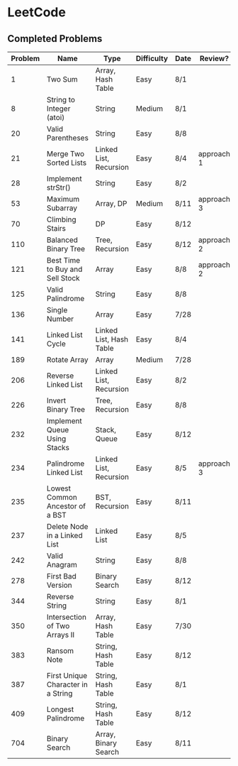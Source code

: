 # LeetCode

## Completed Problems

| Problem   | Name                               | Type                    | Difficulty | Date        | Review?    |
| --------- | ---------------------------------- | ----------------------- | ---------- | ----------- | ---------- |
| 1         | Two Sum                            | Array, Hash Table       | Easy       | 8/1         |            |
| 8         | String to Integer (atoi)           | String                  | Medium     | 8/1         |            |
| 20        | Valid Parentheses                  | String                  | Easy       | 8/8         |            |
| 21        | Merge Two Sorted Lists             | Linked List, Recursion  | Easy       | 8/4         | approach 1 |
| 28        | Implement strStr()                 | String                  | Easy       | 8/2         |            |
| 53        | Maximum Subarray                   | Array, DP               | Medium     | 8/11        | approach 3 |
| 70        | Climbing Stairs                    | DP                      | Easy       | 8/12        |            |
| 110       | Balanced Binary Tree               | Tree, Recursion         | Easy       | 8/12        | approach 2 |
| 121       | Best Time to Buy and Sell Stock    | Array                   | Easy       | 8/8         | approach 2 |
| 125       | Valid Palindrome                   | String                  | Easy       | 8/8         |            |
| 136       | Single Number                      | Array                   | Easy       | 7/28        |            |
| 141       | Linked List Cycle                  | Linked List, Hash Table | Easy       | 8/4         |            |
| 189       | Rotate Array                       | Array                   | Medium     | 7/28        |            |
| 206       | Reverse Linked List                | Linked List, Recursion  | Easy       | 8/2         |            |
| 226       | Invert Binary Tree                 | Tree, Recursion         | Easy       | 8/8         |            |
| 232       | Implement Queue Using Stacks       | Stack, Queue            | Easy       | 8/12        |            |
| 234       | Palindrome Linked List             | Linked List, Recursion  | Easy       | 8/5         | approach 3 |
| 235       | Lowest Common Ancestor of a BST    | BST, Recursion          | Easy       | 8/11        |            |
| 237       | Delete Node in a Linked List       | Linked List             | Easy       | 8/5         |            |
| 242       | Valid Anagram                      | String                  | Easy       | 8/8         |            |
| 278       | First Bad Version                  | Binary Search           | Easy       | 8/12        |            |
| 344       | Reverse String                     | String                  | Easy       | 8/1         |            |
| 350       | Intersection of Two Arrays II      | Array, Hash Table       | Easy       | 7/30        |            |
| 383       | Ransom Note                        | String, Hash Table      | Easy       | 8/12        |            |
| 387       | First Unique Character in a String | String, Hash Table      | Easy       | 8/1         |            |
| 409       | Longest Palindrome                 | String, Hash Table      | Easy       | 8/12        |            |
| 704       | Binary Search                      | Array, Binary Search    | Easy       | 8/11        |            |